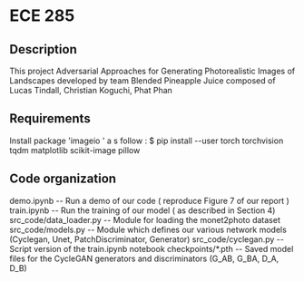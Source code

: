 # ECE 285 


## Description
This project Adversarial Approaches for Generating Photorealistic Images of Landscapes developed by team Blended Pineapple Juice composed of Lucas Tindall, Christian Koguchi, Phat Phan

## Requirements
Install package 'imageio ' a s follow :
$ pip install --user torch torchvision tqdm matplotlib scikit-image pillow 

## Code organization
demo.ipynb -- Run a demo of our code ( reproduce Figure 7 of our report )
train.ipynb -- Run the training of our model ( as described in Section 4)
src_code/data_loader.py  -- Module for loading the monet2photo dataset 
src_code/models.py -- Module which defines our various network models (Cyclegan, Unet, PatchDiscriminator, Generator)
src_code/cyclegan.py -- Script version of the train.ipynb notebook
checkpoints/*.pth -- Saved model files for the CycleGAN generators and discriminators (G_AB, G_BA, D_A, D_B)
